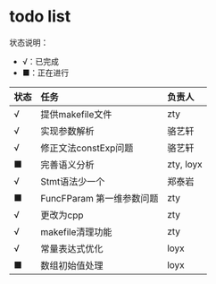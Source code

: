 # todo list
状态说明：
+ √：已完成
+ ■：正在进行

|状态| 任务 | 负责人 | 
|:-----|:-----|:-----|
|√| 提供makefile文件 | zty | 
|√| 实现参数解析 | 骆艺轩 | 
|√| 修正文法constExp问题| 骆艺轩 |
|■| 完善语义分析 | zty, loyx| 
|√| Stmt语法少一个|郑泰岩| 
|■| FuncFParam 第一维参数问题| zty|
|√| 更改为cpp | zty|
|√| makefile清理功能|zty|
|√|常量表达式优化|loyx|
|■|数组初始值处理|loyx|

